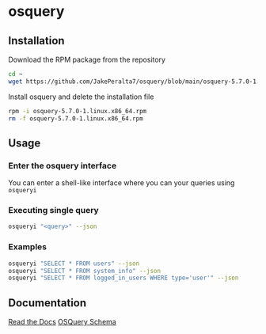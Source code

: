 # osquery
 
## Installation
Download the RPM package from the repository
```bash
cd ~
wget https://github.com/JakePeralta7/osquery/blob/main/osquery-5.7.0-1.linux.x86_64.rpm
```
Install osquery and delete the installation file
```bash
rpm -i osquery-5.7.0-1.linux.x86_64.rpm
rm -f osquery-5.7.0-1.linux.x86_64.rpm
```

## Usage
### Enter the osquery interface
You can enter a shell-like interface where you can your queries using `osqueryi`

### Executing single query
```bash
osqueryi "<query>" --json
```

### Examples
```bash
osqueryi "SELECT * FROM users" --json
osqueryi "SELECT * FROM system_info" --json
osqueryi "SELECT * FROM logged_in_users WHERE type='user'" --json
```

## Documentation
[Read the Docs](https://osquery.readthedocs.io/en/stable/)
[OSQuery Schema](https://osquery.io/schema/5.7.0/)